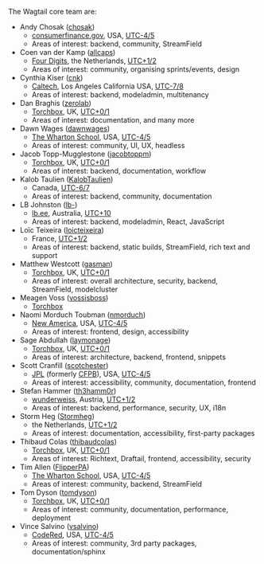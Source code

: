 The Wagtail core team are:

- Andy Chosak
  ([chosak](https://github.com/chosak))
  - [consumerfinance.gov](https://www.consumerfinance.gov),
    USA,
    [UTC-4/5](https://www.timeanddate.com/time/zone/usa/new-york)
  - Areas of interest: backend, community, StreamField
- Coen van der Kamp
  ([allcaps](https://github.com/allcaps))
  - [Four Digits](https://www.fourdigits.nl/),
    the Netherlands,
    [UTC+1/2](https://www.timeanddate.com/worldclock/netherlands/amsterdam)
  - Areas of interest: community, organising sprints/events, design
- Cynthia Kiser
  ([cnk](https://github.com/cnk))
  - [Caltech](https://www.caltech.edu/),
    Los Angeles California USA,
    [UTC-7/8](https://www.timeanddate.com/worldclock/usa/los-angeles)
  - Areas of interest: backend, modeladmin, multitenancy
- Dan Braghis
  ([zerolab](https://github.com/zerolab))
  - [Torchbox](https://www.torchbox.com),
    UK,
    [UTC+0/1](https://www.timeanddate.com/worldclock/uk/leicester)
  - Areas of interest: documentation, and many more
- Dawn Wages ([dawnwages](https://github.com/dawnwages))
  - [The Wharton School](https://www.wharton.upenn.edu),
    USA,
    [UTC-4/5](https://www.timeanddate.com/time/zone/usa/new-york)
  - Areas of interest: community, UI, UX, headless
- Jacob Topp-Mugglestone
  ([jacobtoppm](https://github.com/jacobtoppm))
  - [Torchbox](https://www.torchbox.com),
    UK,
    [UTC+0/1](https://www.timeanddate.com/worldclock/uk/oxford)
  - Areas of interest: backend, documentation, workflow
- Kalob Taulien ([KalobTaulien](https://github.com/kalobtaulien))
  - Canada, [UTC-6/7](https://www.timeanddate.com/worldclock/canada/edmonton)
  - Areas of interest: backend, community, documentation
- LB Johnston
  ([lb-](https://github.com/lb-))
  - [lb.ee](https://lb.ee),
    Australia,
    [UTC+10](https://www.timeanddate.com/worldclock/australia/brisbane)
  - Areas of interest: backend, modeladmin, React, JavaScript
- Loïc Teixeira
  ([loicteixeira](https://github.com/loicteixeira))
  - France,
    [UTC+1/2](https://www.timeanddate.com/worldclock/france/paris)
  - Areas of interest: backend, static builds, StreamField, rich text and support
- Matthew Westcott
  ([gasman](https://github.com/gasman))
  - [Torchbox](https://www.torchbox.com),
    UK,
    [UTC+0/1](https://www.timeanddate.com/worldclock/uk/oxford)
  - Areas of interest: overall architecture, security, backend, StreamField, modelcluster
- Meagen Voss
  ([vossisboss](https://github.com/vossisboss))
  - [Torchbox](https://www.torchbox.com)
- Naomi Morduch Toubman
  ([nmorduch](https://github.com/nmorduch))
  - [New America](https://www.newamerica.org/),
    USA,
    [UTC-4/5](https://www.timeanddate.com/time/zone/usa/new-york)
  - Areas of interest: frontend, design, accessibility
- Sage Abdullah
  ([laymonage](https://github.com/laymonage))
  - [Torchbox](https://www.torchbox.com),
    UK,
    [UTC+0/1](https://www.timeanddate.com/worldclock/uk/bristol)
  - Areas of interest: architecture, backend, frontend, snippets
- Scott Cranfill
  ([scotchester](https://github.com/scotchester))
  - [JPL](https://www.jpl.nasa.gov) (formerly [CFPB](https://www.consumerfinance.gov)),
    USA,
    [UTC-4/5](https://www.timeanddate.com/time/zone/usa/new-york)
  - Areas of interest: accessibility, community, documentation, frontend
- Stefan Hammer
  ([th3hamm0r](https://github.com/th3hamm0r))
  - [wunderweiss](https://www.wunderweiss.com),
    Austria,
    [UTC+1/2](https://www.timeanddate.com/worldclock/austria/vienna)
  - Areas of interest: backend, performance, security, UX, i18n
- Storm Heg
  ([Stormheg](https://github.com/Stormheg))
  - the Netherlands,
    [UTC+1/2](https://www.timeanddate.com/worldclock/netherlands/amsterdam)
  - Areas of interest: documentation, accessibility, first-party packages
- Thibaud Colas
  ([thibaudcolas](https://github.com/thibaudcolas))
  - [Torchbox](https://www.torchbox.com),
    UK,
    [UTC+0/1](https://www.timeanddate.com/worldclock/uk/bristol)
  - Areas of interest: Richtext, Draftail, frontend, accessibility, security
- Tim Allen
  ([FlipperPA](https://github.com/FlipperPA))
  - [The Wharton School](https://www.wharton.upenn.edu),
    USA,
    [UTC-4/5](https://www.timeanddate.com/time/zone/usa/new-york)
  - Areas of interest: community, backend, StreamField
- Tom Dyson
  ([tomdyson](https://github.com/tomdyson))
  - [Torchbox](https://www.torchbox.com),
    UK,
    [UTC+0/1](https://www.timeanddate.com/worldclock/uk/oxford)
  - Areas of interest: community, documentation, performance, deployment
- Vince Salvino
  ([vsalvino](https://github.com/vsalvino))
  - [CodeRed](https://www.coderedcorp.com/),
    USA,
    [UTC-4/5](https://www.timeanddate.com/worldclock/usa/new-york)
  - Areas of interest: community, 3rd party packages, documentation/sphinx